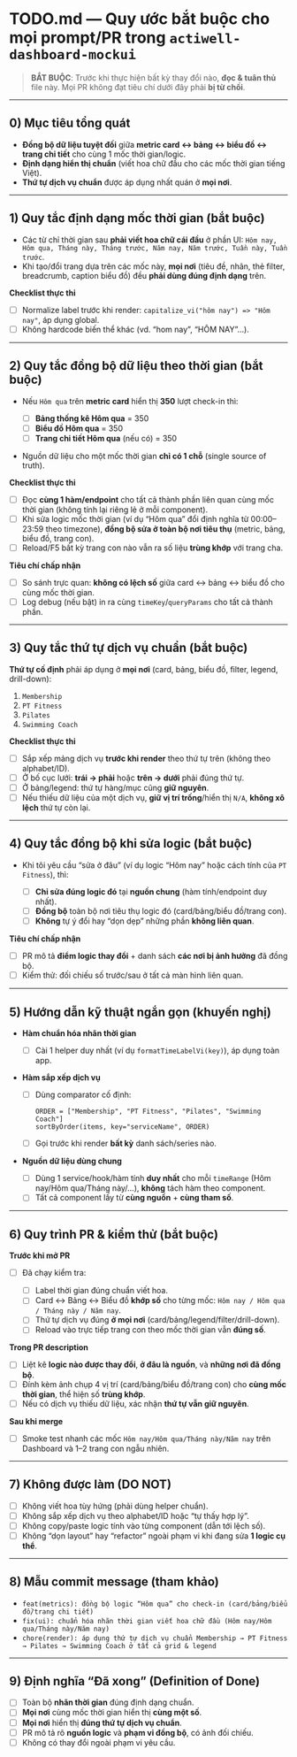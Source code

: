 # TODO.md — Quy ước bắt buộc cho mọi prompt/PR trong `actiwell-dashboard-mockui`

> **BẮT BUỘC**: Trước khi thực hiện bất kỳ thay đổi nào, **đọc & tuân thủ** file này. Mọi PR không đạt tiêu chí dưới đây phải **bị từ chối**.

---

## 0) Mục tiêu tổng quát

- **Đồng bộ dữ liệu tuyệt đối** giữa **metric card ↔ bảng ↔ biểu đồ ↔ trang chi tiết** cho cùng 1 mốc thời gian/logic.
- **Định dạng hiển thị chuẩn** (viết hoa chữ đầu cho các mốc thời gian tiếng Việt).
- **Thứ tự dịch vụ chuẩn** được áp dụng nhất quán ở **mọi nơi**.

---

## 1) Quy tắc định dạng mốc thời gian (bắt buộc)

- Các từ chỉ thời gian sau **phải viết hoa chữ cái đầu** ở phần UI:
  `Hôm nay, Hôm qua, Tháng này, Tháng trước, Năm nay, Năm trước, Tuần này, Tuần trước`.
- Khi tạo/đổi trang dựa trên các mốc này, **mọi nơi** (tiêu đề, nhãn, thẻ filter, breadcrumb, caption biểu đồ) đều **phải dùng đúng định dạng** trên.

**Checklist thực thi**

- [ ] Normalize label trước khi render: `capitalize_vi("hôm nay") => "Hôm nay"`, áp dụng global.
- [ ] Không hardcode biến thể khác (vd. “hom nay”, “HÔM NAY”…).

---

## 2) Quy tắc **đồng bộ dữ liệu theo thời gian** (bắt buộc)

- Nếu `Hôm qua` trên **metric card** hiển thị **350** lượt check-in thì:

  - [ ] **Bảng thống kê Hôm qua** = 350
  - [ ] **Biểu đồ Hôm qua** = 350
  - [ ] **Trang chi tiết Hôm qua** (nếu có) = 350

- Nguồn dữ liệu cho một mốc thời gian **chỉ có 1 chỗ** (single source of truth).

**Checklist thực thi**

- [ ] Đọc **cùng 1 hàm/endpoint** cho tất cả thành phần liên quan cùng mốc thời gian (không tính lại riêng lẻ ở mỗi component).
- [ ] Khi sửa logic mốc thời gian (ví dụ “Hôm qua” đổi định nghĩa từ 00:00–23:59 theo timezone), **đồng bộ sửa ở toàn bộ nơi tiêu thụ** (metric, bảng, biểu đồ, trang con).
- [ ] Reload/F5 bất kỳ trang con nào vẫn ra số liệu **trùng khớp** với trang cha.

**Tiêu chí chấp nhận**

- [ ] So sánh trực quan: **không có lệch số** giữa card ↔ bảng ↔ biểu đồ cho cùng mốc thời gian.
- [ ] Log debug (nếu bật) in ra cùng `timeKey`/`queryParams` cho tất cả thành phần.

---

## 3) Quy tắc **thứ tự dịch vụ chuẩn** (bắt buộc)

**Thứ tự cố định** phải áp dụng ở **mọi nơi** (card, bảng, biểu đồ, filter, legend, drill-down):

1. `Membership`
2. `PT Fitness`
3. `Pilates`
4. `Swimming Coach`

**Checklist thực thi**

- [ ] Sắp xếp mảng dịch vụ **trước khi render** theo thứ tự trên (không theo alphabet/ID).
- [ ] Ở bố cục lưới: **trái → phải** hoặc **trên → dưới** phải đúng thứ tự.
- [ ] Ở bảng/legend: thứ tự hàng/mục cũng **giữ nguyên**.
- [ ] Nếu thiếu dữ liệu của một dịch vụ, **giữ vị trí trống**/hiển thị `N/A`, **không xô lệch** thứ tự còn lại.

---

## 4) Quy tắc **đồng bộ khi sửa logic** (bắt buộc)

- Khi tôi yêu cầu “sửa ở đâu” (ví dụ logic “Hôm nay” hoặc cách tính của `PT Fitness`), thì:

  - [ ] **Chỉ sửa đúng logic đó** tại **nguồn chung** (hàm tính/endpoint duy nhất).
  - [ ] **Đồng bộ** toàn bộ nơi tiêu thụ logic đó (card/bảng/biểu đồ/trang con).
  - [ ] **Không** tự ý đổi hay “dọn dẹp” những phần **không liên quan**.

**Tiêu chí chấp nhận**

- [ ] PR mô tả **điểm logic thay đổi** + danh sách **các nơi bị ảnh hưởng** đã đồng bộ.
- [ ] Kiểm thử: đối chiếu số trước/sau ở tất cả màn hình liên quan.

---

## 5) Hướng dẫn kỹ thuật ngắn gọn (khuyến nghị)

- **Hàm chuẩn hóa nhãn thời gian**

  - [ ] Cài 1 helper duy nhất (ví dụ `formatTimeLabelVi(key)`), áp dụng toàn app.

- **Hàm sắp xếp dịch vụ**

  - [ ] Dùng comparator cố định:

    ```
    ORDER = ["Membership", "PT Fitness", "Pilates", "Swimming Coach"]
    sortByOrder(items, key="serviceName", ORDER)
    ```

  - [ ] Gọi trước khi render **bất kỳ** danh sách/series nào.

- **Nguồn dữ liệu dùng chung**

  - [ ] Dùng 1 service/hook/hàm tính **duy nhất** cho mỗi `timeRange` (Hôm nay/Hôm qua/Tháng này/…), **không** tách hàm theo component.
  - [ ] Tất cả component lấy từ **cùng nguồn** + **cùng tham số**.

---

## 6) Quy trình PR & kiểm thử (bắt buộc)

**Trước khi mở PR**

- [ ] Đã chạy kiểm tra:

  - [ ] Label thời gian đúng chuẩn viết hoa.
  - [ ] Card ↔ Bảng ↔ Biểu đồ **khớp số** cho từng mốc: `Hôm nay / Hôm qua / Tháng này / Năm nay`.
  - [ ] Thứ tự dịch vụ đúng **ở mọi nơi** (card/bảng/legend/filter/drill-down).
  - [ ] Reload vào trực tiếp trang con theo mốc thời gian vẫn **đúng số**.

**Trong PR description**

- [ ] Liệt kê **logic nào được thay đổi**, **ở đâu là nguồn**, và **những nơi đã đồng bộ**.
- [ ] Đính kèm ảnh chụp 4 vị trí (card/bảng/biểu đồ/trang con) cho **cùng mốc thời gian**, thể hiện số **trùng khớp**.
- [ ] Nếu có dịch vụ thiếu dữ liệu, xác nhận **thứ tự vẫn giữ nguyên**.

**Sau khi merge**

- [ ] Smoke test nhanh các mốc `Hôm nay/Hôm qua/Tháng này/Năm nay` trên Dashboard và 1–2 trang con ngẫu nhiên.

---

## 7) Không được làm (DO NOT)

- [ ] Không viết hoa tùy hứng (phải dùng helper chuẩn).
- [ ] Không sắp xếp dịch vụ theo alphabet/ID hoặc “tự thấy hợp lý”.
- [ ] Không copy/paste logic tính vào từng component (dẫn tới lệch số).
- [ ] Không “dọn layout” hay “refactor” ngoài phạm vi khi đang sửa **1 logic cụ thể**.

---

## 8) Mẫu commit message (tham khảo)

- `feat(metrics): đồng bộ logic “Hôm qua” cho check-in (card/bảng/biểu đồ/trang chi tiết)`
- `fix(ui): chuẩn hóa nhãn thời gian viết hoa chữ đầu (Hôm nay/Hôm qua/Tháng này/Năm nay)`
- `chore(render): áp dụng thứ tự dịch vụ chuẩn Membership → PT Fitness → Pilates → Swimming Coach ở tất cả grid & legend`

---

## 9) Định nghĩa “Đã xong” (Definition of Done)

- [ ] Toàn bộ **nhãn thời gian** đúng định dạng chuẩn.
- [ ] **Mọi nơi** cùng mốc thời gian hiển thị **cùng một số**.
- [ ] **Mọi nơi** hiển thị **đúng thứ tự dịch vụ chuẩn**.
- [ ] PR mô tả rõ **nguồn logic** và **phạm vi đồng bộ**, có ảnh đối chiếu.
- [ ] Không có thay đổi ngoài phạm vi yêu cầu.
